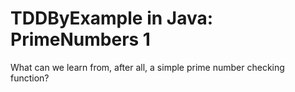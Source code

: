 # TDDByExample in Java: PrimeNumbers 1

What can we learn from, after all, a simple prime number checking function?
